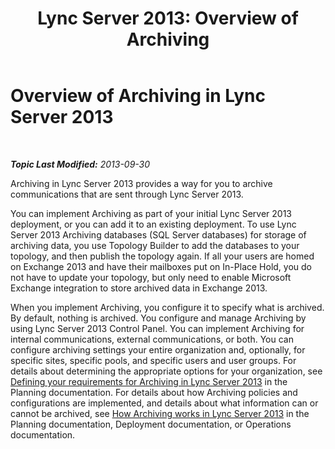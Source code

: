 ﻿---
title: 'Lync Server 2013: Overview of Archiving'
TOCTitle: Overview of Archiving
ms:assetid: 1e3c2ef1-f561-4f57-8b6a-7d78addc1ed1
ms:mtpsurl: https://technet.microsoft.com/en-us/library/JJ204729(v=OCS.15)
ms:contentKeyID: 48183570
ms.date: 07/23/2014
mtps_version: v=OCS.15
---

<div data-xmlns="http://www.w3.org/1999/xhtml">

<div class="topic" data-xmlns="http://www.w3.org/1999/xhtml" data-msxsl="urn:schemas-microsoft-com:xslt" data-cs="http://msdn.microsoft.com/en-us/">

<div data-asp="http://msdn2.microsoft.com/asp">

# Overview of Archiving in Lync Server 2013

</div>

<div id="mainSection">

<div id="mainBody">

<span> </span>

_**Topic Last Modified:** 2013-09-30_

Archiving in Lync Server 2013 provides a way for you to archive communications that are sent through Lync Server 2013.

You can implement Archiving as part of your initial Lync Server 2013 deployment, or you can add it to an existing deployment. To use Lync Server 2013 Archiving databases (SQL Server databases) for storage of archiving data, you use Topology Builder to add the databases to your topology, and then publish the topology again. If all your users are homed on Exchange 2013 and have their mailboxes put on In-Place Hold, you do not have to update your topology, but only need to enable Microsoft Exchange integration to store archived data in Exchange 2013.

When you implement Archiving, you configure it to specify what is archived. By default, nothing is archived. You configure and manage Archiving by using Lync Server 2013 Control Panel. You can implement Archiving for internal communications, external communications, or both. You can configure archiving settings your entire organization and, optionally, for specific sites, specific pools, and specific users and user groups. For details about determining the appropriate options for your organization, see [Defining your requirements for Archiving in Lync Server 2013](lync-server-2013-defining-your-requirements-for-archiving.md) in the Planning documentation. For details about how Archiving policies and configurations are implemented, and details about what information can or cannot be archived, see [How Archiving works in Lync Server 2013](lync-server-2013-how-archiving-works.md) in the Planning documentation, Deployment documentation, or Operations documentation.

</div>

<span> </span>

</div>

</div>

</div>


